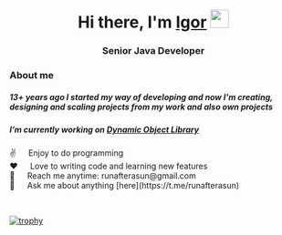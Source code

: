 <h1 align="center">Hi there, I'm <a href="https://www.linkedin.com/in/igor-saenko-86b18a213/" target="_blank">Igor</a> 
<img src="https://github.com/blackcater/blackcater/raw/main/images/Hi.gif" height="32"/></h1>
<h3 align="center">Senior Java Developer</h3>

### About me
<h5>13+ years ago I started my way of developing and now I'm creating, designing and scaling projects from my work and also own projects</h4>
<h5>I’m currently working on <a href="https://github.com/runafterasun/objects-fill-processor" target="_blank">Dynamic Object Library</a></h4>
<p>
 ✌️ &emsp; Enjoy to do programming<br>
 ❤️ &emsp; Love to writing code and learning new features<br>
 📧 &emsp; Reach me anytime: runafterasun@gmail.com<br>
 💬 &emsp; Ask me about anything [here](https://t.me/runafterasun)
</p><br>

[![trophy](https://github-profile-trophy.vercel.app/?username=runafterasun&margin-w=15)](https://github.com/ryo-ma/github-profile-trophy)

